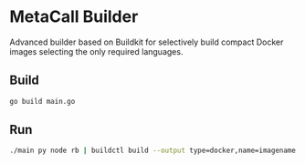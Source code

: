 # MetaCall Builder

Advanced builder based on Buildkit for selectively build compact Docker images selecting the only required languages.

## Build

```sh
go build main.go
```

## Run

```sh
./main py node rb | buildctl build --output type=docker,name=imagename | docker load
```
